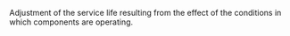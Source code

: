 ﻿Adjustment of the service life resulting from the effect of the conditions in which components are operating.